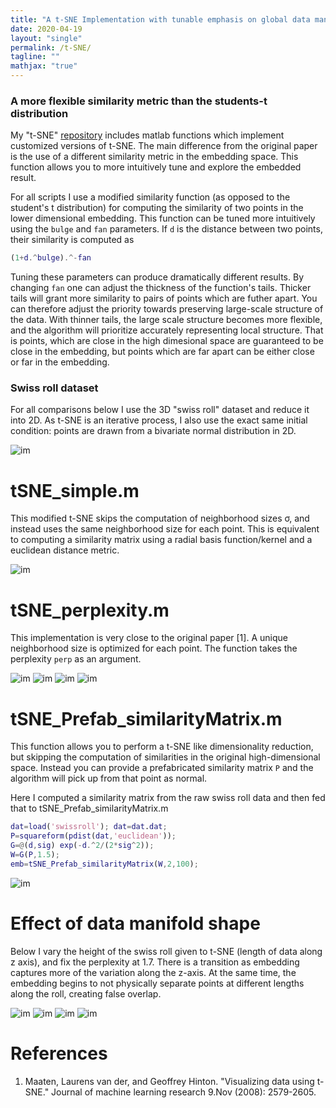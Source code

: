 ```yaml
--- 
title: "A t-SNE Implementation with tunable emphasis on global data manifold structure"
date: 2020-04-19
layout: "single"
permalink: /t-SNE/
tagline: ""
mathjax: "true"
---
```


### A more flexible similarity metric than the students-t distribution
My "t-SNE" [repository](https://github.com/M-Lin-DM/Dimensionality-Reduction) includes matlab functions which implement customized versions of t-SNE. The main difference from the original paper is the use of a different similarity metric in the embedding space. This function allows you to more intuitively tune and explore the embedded result.

For all scripts I use a modified similarity function (as opposed to the student's t distribution) for computing the similarity of two points in the lower dimensional embedding. This function can be tuned more intuitively using the `bulge` and `fan` parameters. If `d` is the distance between two points, their similarity is computed as
```matlab
(1+d.^bulge).^-fan
```
Tuning these parameters can produce dramatically different results. By changing `fan` one can adjust the thickness of the function's tails. Thicker tails will grant more similarity to pairs of points which are futher apart. You can therefore adjust the priority towards preserving large-scale structure of the data. With thinner tails, the large scale structure becomes more flexible, and the algorithm will prioritize accurately representing local structure. That is points, which are close in the high dimesional space are guaranteed to be close in the embedding, but points which are far apart can be either close or far in the embedding. 

### Swiss roll dataset
For all comparisons below I use the 3D "swiss roll" dataset and reduce it into 2D. As t-SNE is an iterative process, I also use the exact same initial condition: points are drawn from a bivariate normal distribution in 2D.

![im](/images/tSNE_figures/swroll.png)


# tSNE_simple.m

This modified t-SNE skips the computation of neighborhood sizes σ, and instead uses the same neighborhood size for each point. This is equivalent to computing a similarity matrix using a radial basis function/kernel and a euclidean distance metric.

![im](/images/tSNE_figures/universal_sigma_tsne_simple.png)

# tSNE_perplexity.m

This implementation is very close to the original paper [1]. A unique neighborhood size is optimized for each point. The function takes the perplexity `perp` as an argument.

![im](/images/tSNE_figures/perp1.png)
![im](/images/tSNE_figures/perp2.png)
![im](/images/tSNE_figures/perp3.png)
![im](/images/tSNE_figures/perp4.png)

# tSNE_Prefab_similarityMatrix.m

This function allows you to perform a t-SNE like dimensionality reduction, but skipping the computation of similarities in the original high-dimensional space. Instead you can provide a prefabricated similarity matrix `P` and the algorithm will pick up from that point as normal.

Here I computed a similarity matrix from the raw swiss roll data and then fed that to tSNE_Prefab_similarityMatrix.m
```matlab
dat=load('swissroll'); dat=dat.dat; 
P=squareform(pdist(dat,'euclidean'));
G=@(d,sig) exp(-d.^2/(2*sig^2));
W=G(P,1.5);
emb=tSNE_Prefab_similarityMatrix(W,2,100);
```
![im](/images/tSNE_figures/prefabW.png)

# Effect of data manifold shape
Below I vary the height of the swiss roll given to t-SNE (length of data along z axis), and fix the perplexity at 1.7. There is a transition as embedding captures more of the variation along the z-axis. At the same time, the embedding begins to not physically separate points at different lengths along the roll, creating false overlap.

![im](/images/tSNE_figures/h4.png)
![im](/images/tSNE_figures/h8.png)
![im](/images/tSNE_figures/h12.png)
![im](/images/tSNE_figures/h16.png)



# References
1. Maaten, Laurens van der, and Geoffrey Hinton. "Visualizing data using t-SNE." Journal of machine learning research 9.Nov (2008): 2579-2605.